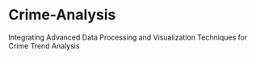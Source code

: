 # Crime-Analysis
Integrating Advanced Data Processing and Visualization Techniques for Crime Trend Analysis
